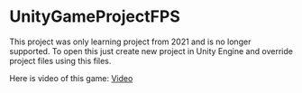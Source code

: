 # UnityGameProjectFPS

This project was only learning project from 2021 and is no longer supported.
To open this just create new project in Unity Engine and override project files using this files.

Here is video of this game: [Video](https://www.youtube.com/watch?v=NLGlfFU0qUM)
